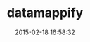 ---
layout: post
title:  "datamappify"
repo:   "fredwu/datamappify"
date:   2015-02-18 16:58:32
gemurl: https://github.com/fredwu/datamappify
---